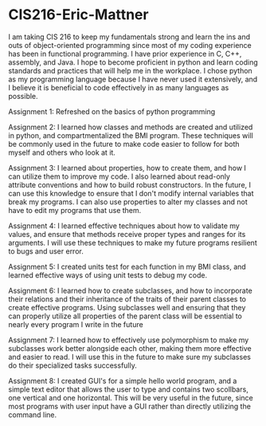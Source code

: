# CIS216-Eric-Mattner

I am taking CIS 216 to keep my fundamentals strong and learn the ins and outs of object-oriented programming since most of my coding experience has been in functional programming. I have prior experience in C, C++, assembly, and Java. I hope to become proficient in python and learn coding standards and practices that will help me in the workplace. I chose python as my programming language because I have never used it extensively, and I believe it is beneficial to code effectively in as many languages as possible.

Assignment 1: Refreshed on the basics of python programming

Assignment 2: I learned how classes and methods are created and utilized in python, and compartmentalized the BMI program. These techniques will be commonly used in the future to make code easier to follow for both myself and others who look at it.

Assignment 3: I learned about properties, how to create them, and how I can utilize them to improve my code. I also learned about read-only attribute conventions and how to build robust constructors. In the future, I can use this knowledge to ensure that I don't modify internal variables that break my programs. I can also use properties to alter my classes and not have to edit my programs that use them.

Assignment 4: I learned effective techniques about how to validate my values, and ensure that methods receive proper types and ranges for its arguments. I will use these techniques to make my future programs resilient to bugs and user error.

Assignment 5: I created units test for each function in my BMI class, and learned effective ways of using unit tests to debug my code. 

Assignment 6: I learned how to create subclasses, and how to incorporate their relations and their inheritance of the traits of their parent classes to create effective programs. Using subclasses well and ensuring that they can properly utilize all properties of the parent class will be essential to nearly every program I write in the future

Assignment 7: I learned how to effectively use polymorphism to make my subclasses work better alongside each other, making them more effective and easier to read. I will use this in the future to make sure my subclasses do their specialized tasks successfully.

Assignment 8: I created GUI's for a simple hello world program, and a simple text editor that allows the user to type and contains two scollbars, one vertical and one horizontal. This will be very useful in the future, since most programs with user input have a GUI rather than directly utilizing the command line. 